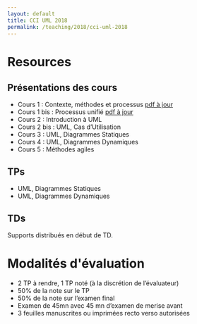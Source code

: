 ```yaml
---
layout: default
title: CCI UML 2018
permalink: /teaching/2018/cci-uml-2018
---
```


# Resources 
## Présentations des cours
* Cours 1 : Contexte, méthodes et processus [pdf à jour](https://docs.google.com/presentation/d/1kg427ydmwONHsKhTn5oLB8CqgAPc4jVN6e11_HVXn6Y/export/pdf)
* Cours 1 bis : Processus unifié [pdf à jour](https://docs.google.com/presentation/d/1GgBWk3VaYu_dMciIW1-sjdM5f664ZPhUJp7qi-TTMJw/export/pdf)
* Cours 2 : Introduction à UML
* Cours 2 bis : UML, Cas d’Utilisation
* Cours 3 : UML, Diagrammes Statiques
* Cours 4 : UML, Diagrammes Dynamiques
* Cours 5 : Méthodes agiles

## TPs
* UML, Diagrammes Statiques
* UML, Diagrammes Dynamiques

## TDs
Supports distribués en début de TD.

# Modalités d'évaluation
- 2 TP à rendre, 1 TP noté (à la discrétion de l’évaluateur)
- 50% de la note sur le TP
- 50% de la note sur l’examen final
- Examen de 45mn avec 45 mn d’examen de merise avant
- 3 feuilles manuscrites ou imprimées recto verso autorisées
